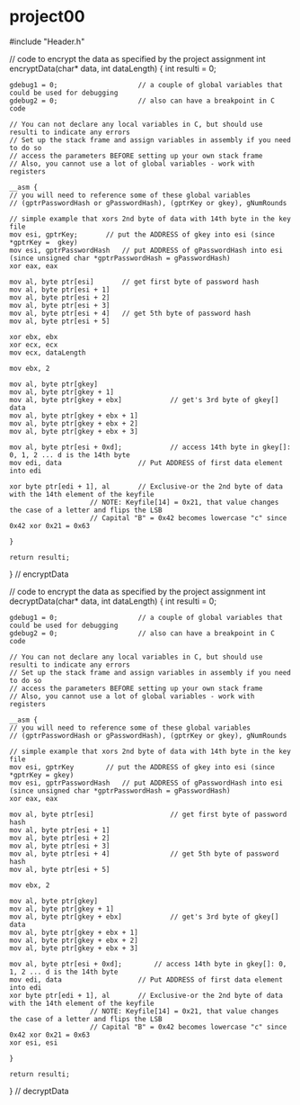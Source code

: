 # project00


#include "Header.h"

// code to encrypt the data as specified by the project assignment
int encryptData(char* data, int dataLength)
{
	int resulti = 0;

	gdebug1 = 0;					// a couple of global variables that could be used for debugging
	gdebug2 = 0;					// also can have a breakpoint in C code

	// You can not declare any local variables in C, but should use resulti to indicate any errors
	// Set up the stack frame and assign variables in assembly if you need to do so
	// access the parameters BEFORE setting up your own stack frame
	// Also, you cannot use a lot of global variables - work with registers

	__asm {
	// you will need to reference some of these global variables
	// (gptrPasswordHash or gPasswordHash), (gptrKey or gkey), gNumRounds

	// simple example that xors 2nd byte of data with 14th byte in the key file
	mov esi, gptrKey;		// put the ADDRESS of gkey into esi (since *gptrKey =  gkey)
	mov esi, gptrPasswordHash	// put ADDRESS of gPasswordHash into esi (since unsigned char *gptrPasswordHash = gPasswordHash)
	xor eax, eax

	mov al, byte ptr[esi]		// get first byte of password hash
	mov al, byte ptr[esi + 1]
	mov al, byte ptr[esi + 2]
	mov al, byte ptr[esi + 3]
	mov al, byte ptr[esi + 4]	// get 5th byte of password hash
	mov al, byte ptr[esi + 5]

	xor ebx, ebx
	xor ecx, ecx
	mov ecx, dataLength

	mov ebx, 2
	
	mov al, byte ptr[gkey]
	mov al, byte ptr[gkey + 1]
	mov al, byte ptr[gkey + ebx]			// get's 3rd byte of gkey[] data
	mov al, byte ptr[gkey + ebx + 1]
	mov al, byte ptr[gkey + ebx + 2]
	mov al, byte ptr[gkey + ebx + 3]
 
	mov al, byte ptr[esi + 0xd];	        // access 14th byte in gkey[]: 0, 1, 2 ... d is the 14th byte
	mov edi, data			        // Put ADDRESS of first data element into edi

	xor byte ptr[edi + 1], al		// Exclusive-or the 2nd byte of data with the 14th element of the keyfile
						// NOTE: Keyfile[14] = 0x21, that value changes the case of a letter and flips the LSB
						// Capital "B" = 0x42 becomes lowercase "c" since 0x42 xor 0x21 = 0x63

	}

	return resulti;
} // encryptData


// code to encrypt the data as specified by the project assignment
int decryptData(char* data, int dataLength)
{
	int resulti = 0;

	gdebug1 = 0;					// a couple of global variables that could be used for debugging
	gdebug2 = 0;					// also can have a breakpoint in C code

	// You can not declare any local variables in C, but should use resulti to indicate any errors
	// Set up the stack frame and assign variables in assembly if you need to do so
	// access the parameters BEFORE setting up your own stack frame
	// Also, you cannot use a lot of global variables - work with registers

	__asm {
	// you will need to reference some of these global variables
	// (gptrPasswordHash or gPasswordHash), (gptrKey or gkey), gNumRounds

	// simple example that xors 2nd byte of data with 14th byte in the key file
	mov esi, gptrKey		// put the ADDRESS of gkey into esi (since *gptrKey = gkey)
	mov esi, gptrPasswordHash	// put ADDRESS of gPasswordHash into esi (since unsigned char *gptrPasswordHash = gPasswordHash)
	xor eax, eax

	mov al, byte ptr[esi]					// get first byte of password hash
	mov al, byte ptr[esi + 1]
	mov al, byte ptr[esi + 2]
	mov al, byte ptr[esi + 3]
	mov al, byte ptr[esi + 4]				// get 5th byte of password hash
	mov al, byte ptr[esi + 5]

	mov ebx, 2
	
	mov al, byte ptr[gkey]
	mov al, byte ptr[gkey + 1]
	mov al, byte ptr[gkey + ebx]			// get's 3rd byte of gkey[] data
	mov al, byte ptr[gkey + ebx + 1]
	mov al, byte ptr[gkey + ebx + 2]
	mov al, byte ptr[gkey + ebx + 3]
	
	mov al, byte ptr[esi + 0xd];		// access 14th byte in gkey[]: 0, 1, 2 ... d is the 14th byte
	mov edi, data			        // Put ADDRESS of first data element into edi
	xor byte ptr[edi + 1], al		// Exclusive-or the 2nd byte of data with the 14th element of the keyfile
						// NOTE: Keyfile[14] = 0x21, that value changes the case of a letter and flips the LSB
						// Capital "B" = 0x42 becomes lowercase "c" since 0x42 xor 0x21 = 0x63
	xor esi, esi
	
	}

	return resulti;

} // decryptData
